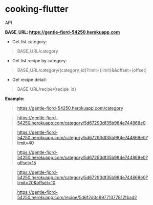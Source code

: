 # cooking-flutter

API

**BASE_URL: https://gentle-fjord-54250.herokuapp.com**

- Get list category: 
> BASE_URL/category
- Get list recipe by category: 
> BASE_URL/category/{category_id}?limit={limit}&&offset={offset}
- Get recipe detail: 
> BASE_URL/recipe/{recipe_id}

**Example:**
> https://gentle-fjord-54250.herokuapp.com/category

> https://gentle-fjord-54250.herokuapp.com/category/5d67293df35b984e744868e0

> https://gentle-fjord-54250.herokuapp.com/category/5d67293df35b984e744868e0?limit=40

> https://gentle-fjord-54250.herokuapp.com/category/5d67293df35b984e744868e0?offset=15

> https://gentle-fjord-54250.herokuapp.com/category/5d67293df35b984e744868e0?limit=20&offset=10

> https://gentle-fjord-54250.herokuapp.com/recipe/5d6f2d0c89771377812fbad2
